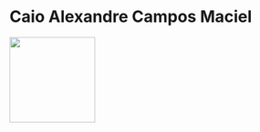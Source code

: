 # Caio Alexandre Campos Maciel

<img src="https://i.ibb.co/cTVrrLY/IMG-20180905-185013.jpg"
height="150" width="150">

